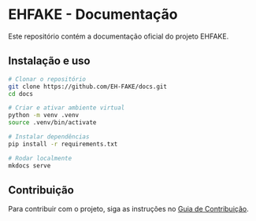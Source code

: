 # EHFAKE - Documentação

Este repositório contém a documentação oficial do projeto EHFAKE.

## Instalação e uso

```bash
# Clonar o repositório
git clone https://github.com/EH-FAKE/docs.git
cd docs

# Criar e ativar ambiente virtual
python -m venv .venv
source .venv/bin/activate

# Instalar dependências
pip install -r requirements.txt

# Rodar localmente
mkdocs serve
```

## Contribuição

Para contribuir com o projeto, siga as instruções no [Guia de Contribuição](guia-de-contribuicao/politica-de-branches.md).

